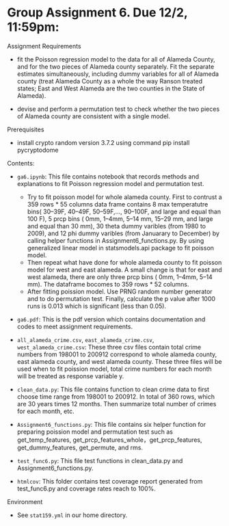 # Group Assignment 6. Due 12/2, 11:59pm:

Assignment Requirements

* fit the Poisson regression model to the data for all of Alameda County, and for the two pieces of Alameda county separately. Fit the separate estimates simultaneously, including dummy variables for all of Alameda county (treat Alameda County as a whole the way Ranson treated states; East and West Alameda are the two counties in the State of Alameda).

* devise and perform a permutation test to check whether the two pieces of Alameda county are consistent with a single model.

Prerequisites

* install crypto random version 3.7.2 using command pip install pycryptodome


Contents:
* `ga6.ipynb`: This file contains notebook that records methods and explanations to fit Poisson regression model and permutation test.
	* Try to fit poisson model for whole alameda county. First to contrust a 359 rows * 55 columns data frame contains 8 max temperatutre bins( 30–39F, 40–49F, 50–59F,..., 90–100F, and large and equal than 100 F), 5 prcp bins ( 0mm, 1–4mm, 5–14 mm, 15–29 mm, and large and equal than 30 mm), 30 theta dummy varibles (from 1980 to 2009), and 12 phi dummy varibles (from Januarary to December) by calling helper functions in Assignment6_functions.py. By using generalized linear model in statsmodels.api package to fit poisson model.
    * Then repeat what have done for whole alameda county to fit poisson model for west and east alameda. A small change is that for east and west alameda, there are only three prcp bins ( 0mm, 1–4mm, 5–14 mm). The dataframe bocomes to 359 rows * 52 columns.
    * After fitting poission model. Use PRNG random number generator and to do  permutation test. Finally, calculate the p value after 1000 runs is 0.013 which is significant (less than 0.05).

*  `ga6.pdf`: This is the pdf version which contains documentation and codes to meet assignment requirements.
    
* `all_alameda_crime.csv`, `east_alameda_crime.csv`, `west_alameda_crime.csv`: These three csv files contain total crime numbers from 198001  to 200912 correspond to whole alameda county, east alameda county, and west alameda county. These three files will be used when to fit poission model, total crime numbers for each month will be treated as response variable y.

* `clean_data.py`: This file contains function to clean crime data to first choose time range from 198001 to 200912. In total of 360 rows, which are 30 years times 12 months. Then summarize total number of crimes for each month, etc. 

* `Assignment6_functions.py`: This file contains six helper function for preparing poission model and permutation test such as get_temp_features, get_prcp_features_whole，get_prcp_features, get_dummy_features, get_permute, and rms. 

* `test_func6.py`: This file test functions in clean_data.py and Assignment6_functions.py.
* `htmlcov`: This folder contains test coverage report generated from test_func6.py and coverage rates reach to 100%.


Environment

* See `stat159.yml` in our home directory.





